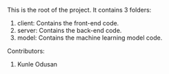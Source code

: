 This is the root of the project.
It contains 3 folders:
1. client: Contains the front-end code.
2. server: Contains the back-end code.
3. model: Contains the machine learning model code.

Contributors:
1. Kunle Odusan
